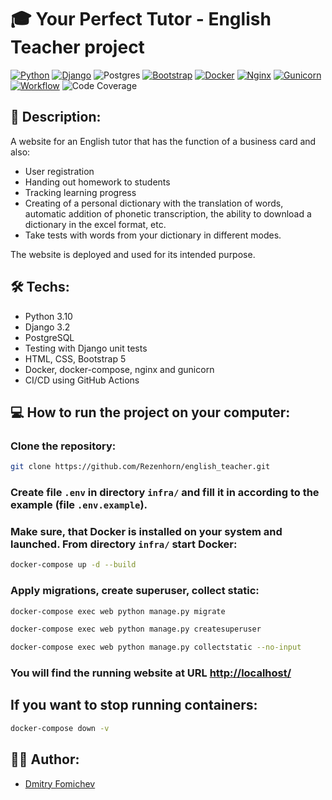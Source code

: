 # :mortar_board: Your Perfect Tutor - English Teacher project
[![Python](https://img.shields.io/badge/python-3670A0?style=for-the-badge&logo=python&logoColor=ffdd54)](https://www.python.org/downloads/release/python-379/) [![Django](https://img.shields.io/badge/django-%23092E20.svg?style=for-the-badge&logo=django&logoColor=white)](https://www.djangoproject.com/) ![Postgres](https://img.shields.io/badge/postgres-%23316192.svg?style=for-the-badge&logo=postgresql&logoColor=white) [![Bootstrap](https://img.shields.io/badge/bootstrap-%23563D7C.svg?style=for-the-badge&logo=bootstrap&logoColor=white)](https://getbootstrap.com/) [![Docker](https://img.shields.io/badge/docker-%230db7ed.svg?style=for-the-badge&logo=docker&logoColor=white)](https://www.docker.com/) [![Nginx](https://img.shields.io/badge/nginx-%23009639.svg?style=for-the-badge&logo=nginx&logoColor=white)](https://nginx.org/) [![Gunicorn](https://img.shields.io/badge/gunicorn-%298729.svg?style=for-the-badge&logo=gunicorn&logoColor=white)](https://gunicorn.org/) [![Workflow](https://github.com/Rezenhorn/english_teacher/actions/workflows/main.yml/badge.svg)](https://github.com/Rezenhorn/english_teacher/actions/workflows/main.yml) ![Code Coverage](https://img.shields.io/badge/Coverage-97%25-brightgreen.svg)

## :page_with_curl: Description:

A website for an English tutor that has the function of a business card and also:
- User registration
- Handing out homework to students
- Tracking learning progress
- Creating of a personal dictionary with the translation of words, automatic addition of phonetic transcription, the ability to download a dictionary in the excel format, etc.
- Take tests with words from your dictionary in different modes.

The website is deployed and used for its intended purpose.

## :hammer_and_wrench: Techs:

- Python 3.10
- Django 3.2
- PostgreSQL
- Testing with Django unit tests
- HTML, CSS, Bootstrap 5
- Docker, docker-compose, nginx and gunicorn
- CI/CD using GitHub Actions

## :computer: How to run the project on your computer:

### Clone the repository:

```bash
git clone https://github.com/Rezenhorn/english_teacher.git
```

### Create file `.env` in directory `infra/` and fill it in according to the example (file `.env.example`).

### Make sure, that Docker is installed on your system and launched. From directory `infra/` start Docker:

```bash
docker-compose up -d --build
```

### Apply migrations, create superuser, collect static:

```bash
docker-compose exec web python manage.py migrate
```

```bash
docker-compose exec web python manage.py createsuperuser
```

```bash
docker-compose exec web python manage.py collectstatic --no-input
```

### You will find the running website at URL <http://localhost/>

## If you want to stop running containers:

```bash
docker-compose down -v
```

## 👨‍💻 Author:

- [Dmitry Fomichev](https://github.com/Rezenhorn)